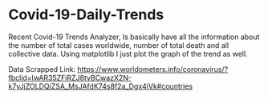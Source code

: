 # Covid-19-Daily-Trends
Recent Covid-19 Trends Analyzer, Is basically have all the information about the number of total cases worldwide, number of total death and all collective data. 
Using matplotlib I just plot the graph of the trend as well.

Data Scrapped Link: https://www.worldometers.info/coronavirus/?fbclid=IwAR35ZFiRZJ8tyBCwazX2N-k7yJjZOLDQiZSA_MsJAfdK74s8f2a_Dgx4iVk#countries
